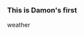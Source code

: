 ### This is Damon's first

weather

<!-- ::: danger weather
this is warning
:::

```js
export default {
  name: "MyComponent",
  // ...
};
```

:::details FIND STH
NOTHING
::: -->
